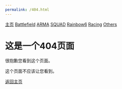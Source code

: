```yaml
---
permalink: /404.html
---
```

[主页](https://saga2003.github.io/) [Battlefield](https://saga2003.github.io/404.html) [ARMA](https://saga2003.github.io/404.html) [SQUAD](https://saga2003.github.io/squad.html) [Rainbow6](https://saga2003.github.io/404.html) [Racing](https://saga2003.github.io/404.html) [Others](https://saga2003.github.io/404.html)
# 这是一个404页面

很抱歉您看到这个页面。

这个页面不应该让您看到。

[返回主页](https://saga2003.github.io/)